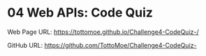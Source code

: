 # 04 Web APIs: Code Quiz

Web Page URL:
https://tottomoe.github.io/Challenge4-CodeQuiz-/

GitHub URL:
https://github.com/TottoMoe/Challenge4-CodeQuiz-